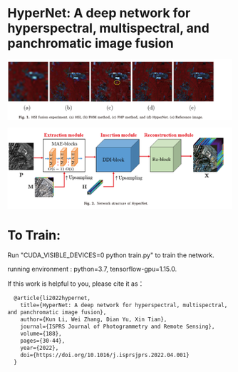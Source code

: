 # HyperNet: A deep network for hyperspectral, multispectral, and panchromatic image fusion


![image](https://github.com/likun97/HyperNet/blob/master/figs/fig1.png)

![image](https://github.com/likun97/HyperNet/blob/master/figs/net.png)

# To Train:
Run "CUDA_VISIBLE_DEVICES=0 python train.py" to train the network.

running environment :
python=3.7, tensorflow-gpu=1.15.0.

If this work is helpful to you, please cite it as：

      @article{li2022hypernet,
        title={HyperNet: A deep network for hyperspectral, multispectral, and panchromatic image fusion},
        author={Kun Li, Wei Zhang, Dian Yu, Xin Tian},
        journal={ISPRS Journal of Photogrammetry and Remote Sensing},
        volume={188},
        pages={30-44},
        year={2022},
        doi={https://doi.org/10.1016/j.isprsjprs.2022.04.001}
      } 
